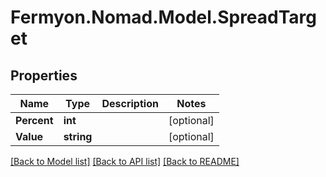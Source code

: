 # Fermyon.Nomad.Model.SpreadTarget

## Properties

Name | Type | Description | Notes
------------ | ------------- | ------------- | -------------
**Percent** | **int** |  | [optional] 
**Value** | **string** |  | [optional] 

[[Back to Model list]](../README.md#documentation-for-models) [[Back to API list]](../README.md#documentation-for-api-endpoints) [[Back to README]](../README.md)

